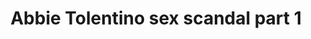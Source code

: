 ---
layout: post
title: Abbie Tolentino sex scandal part 1
duration: '01:32'
view: 251
rate: 2
video: 'https://flashservice.xvideos.com/embedframe/25253861'
category: 
 - pinay
tags: 
 - pinay-sex
 - nagparaos
 - nene
 - mokong
 - fucked
 - jackpot
 - threesome
 - flawless
priority: 0.9
changefreq: daily
---